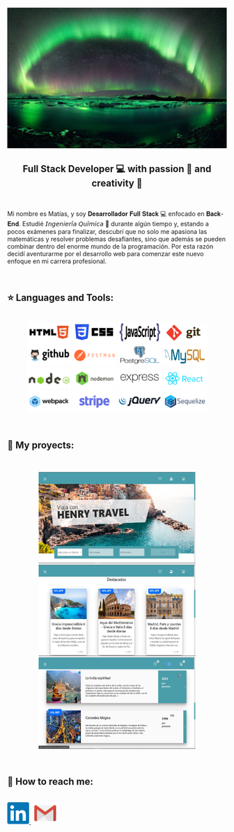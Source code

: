 ![Hi, I'm Matias](./Assets/aurora.jpg)
<!-- https://github.com/mruggeroni/mruggeroni/blob/main/ -->

<h2 align="center" >
    Full Stack Developer 💻 with passion 💛 and creativity 🎨
</h2>

&nbsp;

Mi nombre es Matías, y soy 𝐃𝐞𝐬𝐚𝐫𝐫𝐨𝐥𝐥𝐚𝐝𝐨𝐫 𝐅𝐮𝐥𝐥 𝐒𝐭𝐚𝐜𝐤 💻 enfocado en 𝐁𝐚𝐜𝐤-𝐄𝐧𝐝. Estudié 𝘐𝘯𝘨𝘦𝘯𝘪𝘦𝘳𝘪́𝘢 𝘘𝘶𝘪́𝘮𝘪𝘤𝘢 🧪 durante algún tiempo y, estando a pocos exámenes para finalizar, descubrí que no solo me apasiona las matemáticas y resolver problemas desafiantes, sino que además se pueden combinar dentro del enorme mundo de la programación. Por esta razón decidí aventurarme por el desarrollo web para comenzar este nuevo enfoque en mi carrera profesional.

&nbsp;

## ⭐ Languages and Tools:

<br />
<div background="grey" align="center" >
    <code><img width="100rem" height="50rem" src="./Logos/w3_html5-ar21.svg"></code>
    <code><img width="100rem" height="50rem" src="./Logos/w3_css-ar21.svg"></code>
    <code><img width="100rem" height="50rem" src="./Logos/javascript-horizontal.svg"></code>
    <code><img width="100rem" height="50rem" src="./Logos/git-scm-ar21.svg"></code>
    <code><img width="100rem" height="50rem" src="./Logos/github-ar21.svg"></code>
    <code><img width="100rem" height="50rem" src="./Logos/getpostman-ar21.svg"></code>
    <code><img width="100rem" height="50rem" src="./Logos/postgresql-ar21.svg"></code>
    <code><img width="100rem" height="50rem" src="./Logos/mysql-horizontal.svg"></code>
    <code><img width="100rem" height="50rem" src="./Logos/nodejs-ar21.svg"></code>
    <code><img width="100rem" height="50rem" src="./Logos/nodemonio-ar21.svg"></code>
    <code><img width="100rem" height="50rem" src="./Logos/expressjs-ar21.svg"></code>
    <code><img width="100rem" height="50rem" src="./Logos/reactjs-ar21.svg"></code>
    <code><img width="100rem" height="50rem" src="./Logos/js_webpack-ar21.svg"></code>
    <code><img width="100rem" height="50rem" src="./Logos/stripe-ar21.svg"></code>
    <code><img width="100rem" height="50rem" src="./Logos/jquery-ar21.svg"></code>
    <code><img width="100rem" height="50rem" src="./Logos/sequelizejs-ar21.svg"></code>
</div>

&nbsp;

## 📌 My proyects:

<br />
<p align="center" >
    <a href="https://proyecto-final-henry.vercel.app/" >
        <img width="360rem" height="210rem" src="./Images/PF-1.JPG">
    </a>
    <a href="https://proyecto-final-henry.vercel.app/" >
        <img width="360rem" height="210rem" src="./Images/PF-2.JPG">
    </a>
    <a href="https://proyecto-final-henry.vercel.app/" >
        <img width="360rem" height="210rem" src="./Images/PF-3.JPG">
    </a>
</p>

&nbsp;

## 📧 How to reach me:

<br />
<span >
    <a href="https://www.linkedin.com/in/mruggeroni-full-stack/" >
        <img width="50rem" src="./Logos/linkedin-icon.svg">
    </a>
    &nbsp;
    <a href="mailto:matiasruggeroni@gmail.com" >
        <img width="50rem" src="./Logos/gmail-icon.svg">
    </a>
</span>

<!--
**mruggeroni/mruggeroni** is a ✨ _special_ ✨ repository because its `README.md` (this file) appears on your GitHub profile.

Here are some ideas to get you started:

- 🔭 I’m currently working on ...
- 🌱 I’m currently learning ...
- 👯 I’m looking to collaborate on ...
- 🤔 I’m looking for help with ...
- 💬 Ask me about ...
- 📫 How to reach me: ...
- 😄 Pronouns: ...
- ⚡ Fun fact: ...
-->
